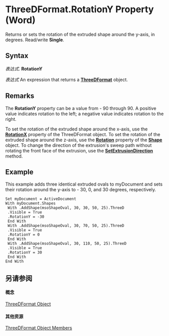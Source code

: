
# ThreeDFormat.RotationY Property (Word)

Returns or sets the rotation of the extruded shape around the y-axis, in degrees. Read/write  **Single**.


## Syntax

 _表达式_. **RotationY**

 _表达式_ An expression that returns a **[ThreeDFormat](d397e780-a53d-0cc3-7a02-b40397253e91.md)** object.


## Remarks

The  **RotationY** property can be a value from - 90 through 90. A positive value indicates rotation to the left; a negative value indicates rotation to the right.

To set the rotation of the extruded shape around the x-axis, use the  **[RotationX](8ed5e2de-8a1b-e75e-da7d-10b6d1d1a988.md)** property of the ThreeDFormat object. To set the rotation of the extruded shape around the z-axis, use the **[Rotation](7a66bdd7-ffda-64f2-8228-c1bce6d0640b.md)** property of the **[Shape](604029ce-9b2f-9748-5d4e-b458796fa2f0.md)** object. To change the direction of the extrusion's sweep path without rotating the front face of the extrusion, use the **[SetExtrusionDirection](651b2b17-d87b-0007-3722-dc330f3e1f2e.md)** method.


## Example

This example adds three identical extruded ovals to myDocument and sets their rotation around the y-axis to - 30, 0, and 30 degrees, respectively.


```
Set myDocument = ActiveDocument 
With myDocument.Shapes 
 With .AddShape(msoShapeOval, 30, 30, 50, 25).ThreeD 
 .Visible = True 
 .RotationY = -30 
 End With 
 With .AddShape(msoShapeOval, 30, 70, 50, 25).ThreeD 
 .Visible = True 
 .RotationY = 0 
 End With 
 With .AddShape(msoShapeOval, 30, 110, 50, 25).ThreeD 
 .Visible = True 
 .RotationY = 30 
 End With 
End With
```


## 另请参阅


#### 概念


[ThreeDFormat Object](d397e780-a53d-0cc3-7a02-b40397253e91.md)
#### 其他资源


[ThreeDFormat Object Members](http://msdn.microsoft.com/library/e34f22f6-7bbb-7997-d21d-9fa3da7e404b%28Office.15%29.aspx)